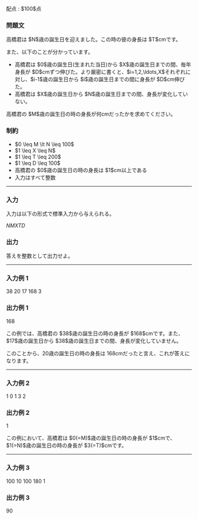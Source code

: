 
<div>

<span>

<span>

<p>
配点 : $100$点
</p>

<div>

<section>

### **問題文**

<p>
高橋君は $N$歳の誕生日を迎えました。この時の彼の身長は $T$cmです。

また、以下のことが分かっています。
</p>

<ul>

<li>
高橋君は $0$歳の誕生日(生まれた当日)から $X$歳の誕生日までの間、毎年身長が $D$cmずつ伸びた。より厳密に書くと、$i=1,2,\ldots,X$それぞれに対し、$i-1$歳の誕生日から $i$歳の誕生日までの間に身長が $D$cm伸びた。
</li>

<li>
高橋君は $X$歳の誕生日から $N$歳の誕生日までの間、身長が変化していない。
</li>

</ul>

<p>
高橋君の $M$歳の誕生日の時の身長が何cmだったかを求めてください。
</p>

</section>

</div>

<div>

<section>

### **制約**

<ul>

<li>
$0 \leq M \lt N \leq 100$
</li>

<li>
$1 \leq X \leq N$
</li>

<li>
$1 \leq T \leq 200$
</li>

<li>
$1 \leq D \leq 100$
</li>

<li>
高橋君の $0$歳の誕生日の時の身長は $1$cm以上である
</li>

<li>
入力はすべて整数
</li>

</ul>

</section>

</div>

---

<div>

<div>

<section>

### **入力**

<p>
入力は以下の形式で標準入力から与えられる。
</p>

<div>

$N$$M$$X$$T$$D$
</div>

</section>

</div>

<div>

<section>

### **出力**

<p>
答えを整数として出力せよ。
</p>

</section>

</div>

</div>

---

<div>

<section>

### **入力例 1**

<div>

38 20 17 168 3

</div>

</section>

</div>

<div>

<section>

### **出力例 1**

<div>

168

</div>

<p>
この例では、高橋君の $38$歳の誕生日の時の身長が $168$cmです。また、$17$歳の誕生日から $38$歳の誕生日までの間、身長が変化していません。

このことから、$20$歳の誕生日の時の身長は $168$cmだったと言え、これが答えになります。
</p>

</section>

</div>

---

<div>

<section>

### **入力例 2**

<div>

1 0 1 3 2

</div>

</section>

</div>

<div>

<section>

### **出力例 2**

<div>

1

</div>

<p>
この例において、高橋君は $0(=M)$歳の誕生日の時の身長が $1$cmで、$1(=N)$歳の誕生日の時の身長が $3(=T)$cmです。
</p>

</section>

</div>

---

<div>

<section>

### **入力例 3**

<div>

100 10 100 180 1

</div>

</section>

</div>

<div>

<section>

### **出力例 3**

<div>

90

</div>

</section>

</div>

</span>

</span>

</div>
